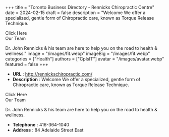 +++
title = "Toronto Business Directory - Rennicks Chiropractic Centre"
date = 2024-02-15
draft = false
description = "Welcome
We offer a specialized, gentle form of Chiropractic care, known as Torque Release Technique.

Click Here    
Our Team

Dr. John Rennicks & his team are here to help you on the road to health & wellness."
image = "/images/fit.webp"
imageBig = "/images/fit.webp"
categories = ["Health"]
authors = ["CplsIT"]
avatar = "/images/avatar.webp"
featured = false
+++


* **URL** :  http://rennickschiropractic.com/
* **Description** : Welcome
We offer a specialized, gentle form of Chiropractic care, known as Torque Release Technique.

Click Here    
Our Team

Dr. John Rennicks & his team are here to help you on the road to health & wellness.
* **Telephone** : 416-364-1040
* **Address** : 84 Adelaide Street East